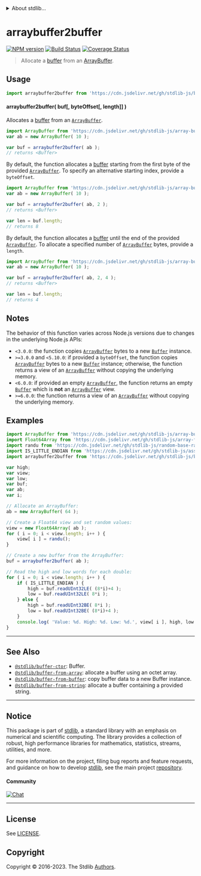<!--

@license Apache-2.0

Copyright (c) 2018 The Stdlib Authors.

Licensed under the Apache License, Version 2.0 (the "License");
you may not use this file except in compliance with the License.
You may obtain a copy of the License at

   http://www.apache.org/licenses/LICENSE-2.0

Unless required by applicable law or agreed to in writing, software
distributed under the License is distributed on an "AS IS" BASIS,
WITHOUT WARRANTIES OR CONDITIONS OF ANY KIND, either express or implied.
See the License for the specific language governing permissions and
limitations under the License.

-->


<details>
  <summary>
    About stdlib...
  </summary>
  <p>We believe in a future in which the web is a preferred environment for numerical computation. To help realize this future, we've built stdlib. stdlib is a standard library, with an emphasis on numerical and scientific computation, written in JavaScript (and C) for execution in browsers and in Node.js.</p>
  <p>The library is fully decomposable, being architected in such a way that you can swap out and mix and match APIs and functionality to cater to your exact preferences and use cases.</p>
  <p>When you use stdlib, you can be absolutely certain that you are using the most thorough, rigorous, well-written, studied, documented, tested, measured, and high-quality code out there.</p>
  <p>To join us in bringing numerical computing to the web, get started by checking us out on <a href="https://github.com/stdlib-js/stdlib">GitHub</a>, and please consider <a href="https://opencollective.com/stdlib">financially supporting stdlib</a>. We greatly appreciate your continued support!</p>
</details>

# arraybuffer2buffer

[![NPM version][npm-image]][npm-url] [![Build Status][test-image]][test-url] [![Coverage Status][coverage-image]][coverage-url] <!-- [![dependencies][dependencies-image]][dependencies-url] -->

> Allocate a [buffer][@stdlib/buffer/ctor] from an [ArrayBuffer][@stdlib/array/buffer].

<!-- Section to include introductory text. Make sure to keep an empty line after the intro `section` element and another before the `/section` close. -->

<section class="intro">

</section>

<!-- /.intro -->

<!-- Package usage documentation. -->



<section class="usage">

## Usage

```javascript
import arraybuffer2buffer from 'https://cdn.jsdelivr.net/gh/stdlib-js/buffer-from-arraybuffer@deno/mod.js';
```

#### arraybuffer2buffer( buf\[, byteOffset\[, length]] )

Allocates a [buffer][@stdlib/buffer/ctor] from an [`ArrayBuffer`][@stdlib/array/buffer].

```javascript
import ArrayBuffer from 'https://cdn.jsdelivr.net/gh/stdlib-js/array-buffer@deno/mod.js';
var ab = new ArrayBuffer( 10 );

var buf = arraybuffer2buffer( ab );
// returns <Buffer>
```

By default, the function allocates a [buffer][@stdlib/buffer/ctor] starting from the first byte of the provided [`ArrayBuffer`][@stdlib/array/buffer]. To specify an alternative starting index, provide a `byteOffset`.

```javascript
import ArrayBuffer from 'https://cdn.jsdelivr.net/gh/stdlib-js/array-buffer@deno/mod.js';
var ab = new ArrayBuffer( 10 );

var buf = arraybuffer2buffer( ab, 2 );
// returns <Buffer>

var len = buf.length;
// returns 8
```

By default, the function allocates a [buffer][@stdlib/buffer/ctor] until the end of the provided [`ArrayBuffer`][@stdlib/array/buffer]. To allocate a specified number of [`ArrayBuffer`][@stdlib/array/buffer] bytes, provide a `length`.

```javascript
import ArrayBuffer from 'https://cdn.jsdelivr.net/gh/stdlib-js/array-buffer@deno/mod.js';
var ab = new ArrayBuffer( 10 );

var buf = arraybuffer2buffer( ab, 2, 4 );
// returns <Buffer>

var len = buf.length;
// returns 4
```

</section>

<!-- /.usage -->

<!-- Package usage notes. Make sure to keep an empty line after the `section` element and another before the `/section` close. -->

<section class="notes">

## Notes

The behavior of this function varies across Node.js versions due to changes in the underlying Node.js APIs:

-   `<3.0.0`: the function copies [`ArrayBuffer`][@stdlib/array/buffer] bytes to a new [`Buffer`][@stdlib/buffer/ctor] instance.
-   `>=3.0.0` and `<5.10.0`: if provided a `byteOffset`, the function copies [`ArrayBuffer`][@stdlib/array/buffer] bytes to a new [`Buffer`][@stdlib/buffer/ctor] instance; otherwise, the function returns a view of an [`ArrayBuffer`][@stdlib/array/buffer] without copying the underlying memory.
-   `<6.0.0`: if provided an empty [`ArrayBuffer`][@stdlib/array/buffer], the function returns an empty [`Buffer`][@stdlib/buffer/ctor] which is **not** an [`ArrayBuffer`][@stdlib/array/buffer] view.
-   `>=6.0.0`: the function returns a view of an [`ArrayBuffer`][@stdlib/array/buffer] without copying the underlying memory.

</section>

<!-- /.notes -->

<!-- Package usage examples. -->

<section class="examples">

## Examples

<!-- eslint no-undef: "error" -->

```javascript
import ArrayBuffer from 'https://cdn.jsdelivr.net/gh/stdlib-js/array-buffer@deno/mod.js';
import Float64Array from 'https://cdn.jsdelivr.net/gh/stdlib-js/array-float64@deno/mod.js';
import randu from 'https://cdn.jsdelivr.net/gh/stdlib-js/random-base-randu@deno/mod.js';
import IS_LITTLE_ENDIAN from 'https://cdn.jsdelivr.net/gh/stdlib-js/assert-is-little-endian@deno/mod.js';
import arraybuffer2buffer from 'https://cdn.jsdelivr.net/gh/stdlib-js/buffer-from-arraybuffer@deno/mod.js';

var high;
var view;
var low;
var buf;
var ab;
var i;

// Allocate an ArrayBuffer:
ab = new ArrayBuffer( 64 );

// Create a Float64 view and set random values:
view = new Float64Array( ab );
for ( i = 0; i < view.length; i++ ) {
    view[ i ] = randu();
}

// Create a new buffer from the ArrayBuffer:
buf = arraybuffer2buffer( ab );

// Read the high and low words for each double:
for ( i = 0; i < view.length; i++ ) {
    if ( IS_LITTLE_ENDIAN ) {
        high = buf.readUInt32LE( (8*i)+4 );
        low = buf.readUInt32LE( 8*i );
    } else {
        high = buf.readUInt32BE( 8*i );
        low = buf.readUInt32BE( (8*i)+4 );
    }
    console.log( 'Value: %d. High: %d. Low: %d.', view[ i ], high, low );
}
```

</section>

<!-- /.examples -->

<!-- Section to include cited references. If references are included, add a horizontal rule *before* the section. Make sure to keep an empty line after the `section` element and another before the `/section` close. -->

<section class="references">

</section>

<!-- /.references -->

<!-- Section for related `stdlib` packages. Do not manually edit this section, as it is automatically populated. -->

<section class="related">

* * *

## See Also

-   <span class="package-name">[`@stdlib/buffer-ctor`][@stdlib/buffer/ctor]</span><span class="delimiter">: </span><span class="description">Buffer.</span>
-   <span class="package-name">[`@stdlib/buffer-from-array`][@stdlib/buffer/from-array]</span><span class="delimiter">: </span><span class="description">allocate a buffer using an octet array.</span>
-   <span class="package-name">[`@stdlib/buffer-from-buffer`][@stdlib/buffer/from-buffer]</span><span class="delimiter">: </span><span class="description">copy buffer data to a new Buffer instance.</span>
-   <span class="package-name">[`@stdlib/buffer-from-string`][@stdlib/buffer/from-string]</span><span class="delimiter">: </span><span class="description">allocate a buffer containing a provided string.</span>

</section>

<!-- /.related -->

<!-- Section for all links. Make sure to keep an empty line after the `section` element and another before the `/section` close. -->


<section class="main-repo" >

* * *

## Notice

This package is part of [stdlib][stdlib], a standard library with an emphasis on numerical and scientific computing. The library provides a collection of robust, high performance libraries for mathematics, statistics, streams, utilities, and more.

For more information on the project, filing bug reports and feature requests, and guidance on how to develop [stdlib][stdlib], see the main project [repository][stdlib].

#### Community

[![Chat][chat-image]][chat-url]

---

## License

See [LICENSE][stdlib-license].


## Copyright

Copyright &copy; 2016-2023. The Stdlib [Authors][stdlib-authors].

</section>

<!-- /.stdlib -->

<!-- Section for all links. Make sure to keep an empty line after the `section` element and another before the `/section` close. -->

<section class="links">

[npm-image]: http://img.shields.io/npm/v/@stdlib/buffer-from-arraybuffer.svg
[npm-url]: https://npmjs.org/package/@stdlib/buffer-from-arraybuffer

[test-image]: https://github.com/stdlib-js/buffer-from-arraybuffer/actions/workflows/test.yml/badge.svg?branch=v0.1.0
[test-url]: https://github.com/stdlib-js/buffer-from-arraybuffer/actions/workflows/test.yml?query=branch:v0.1.0

[coverage-image]: https://img.shields.io/codecov/c/github/stdlib-js/buffer-from-arraybuffer/main.svg
[coverage-url]: https://codecov.io/github/stdlib-js/buffer-from-arraybuffer?branch=main

<!--

[dependencies-image]: https://img.shields.io/david/stdlib-js/buffer-from-arraybuffer.svg
[dependencies-url]: https://david-dm.org/stdlib-js/buffer-from-arraybuffer/main

-->

[chat-image]: https://img.shields.io/gitter/room/stdlib-js/stdlib.svg
[chat-url]: https://app.gitter.im/#/room/#stdlib-js_stdlib:gitter.im

[stdlib]: https://github.com/stdlib-js/stdlib

[stdlib-authors]: https://github.com/stdlib-js/stdlib/graphs/contributors

[umd]: https://github.com/umdjs/umd
[es-module]: https://developer.mozilla.org/en-US/docs/Web/JavaScript/Guide/Modules

[deno-url]: https://github.com/stdlib-js/buffer-from-arraybuffer/tree/deno
[umd-url]: https://github.com/stdlib-js/buffer-from-arraybuffer/tree/umd
[esm-url]: https://github.com/stdlib-js/buffer-from-arraybuffer/tree/esm
[branches-url]: https://github.com/stdlib-js/buffer-from-arraybuffer/blob/main/branches.md

[stdlib-license]: https://raw.githubusercontent.com/stdlib-js/buffer-from-arraybuffer/main/LICENSE

[@stdlib/array/buffer]: https://github.com/stdlib-js/array-buffer/tree/deno

<!-- <related-links> -->

[@stdlib/buffer/ctor]: https://github.com/stdlib-js/buffer-ctor/tree/deno

[@stdlib/buffer/from-array]: https://github.com/stdlib-js/buffer-from-array/tree/deno

[@stdlib/buffer/from-buffer]: https://github.com/stdlib-js/buffer-from-buffer/tree/deno

[@stdlib/buffer/from-string]: https://github.com/stdlib-js/buffer-from-string/tree/deno

<!-- </related-links> -->

</section>

<!-- /.links -->
